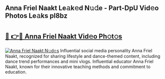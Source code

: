 ## Anna Friel Naakt Le𝚊k𝚎d N𝚞𝚍e - Part-DpU Vid𝚎o Photos Le𝚊ks pl8bz

# <h2><a href="http://fb3g59p.evod.top/?m=Anna+Friel+Naakt">🔗 👉🔴 Anna Friel Naakt Vid𝚎o Ph𝚘t𝚘s</a></h2>

[![Anna Friel Naakt N𝚞d𝚎s](https://i.imgur.com/8V9OHl7.gif)](http://fb3g59p.evod.top/?m=Anna+Friel+Naakt)
Influential social media personality Anna Friel Naakt, recognized for sharing lifestyle and dance-themed content, including dance trend performances and mini vlogs. Influential educator Anna Friel Naakt, known for their innovative teaching methods and commitment to education. 
